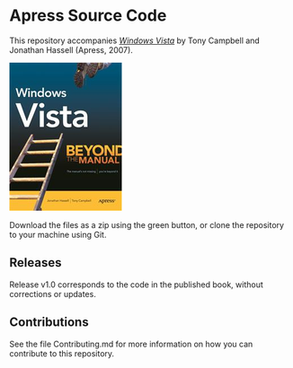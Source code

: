# Apress Source Code

This repository accompanies [*Windows Vista*](http://www.apress.com/9781590597712) by Tony Campbell and Jonathan Hassell (Apress, 2007).

![Cover image](9781590597712.jpg)

Download the files as a zip using the green button, or clone the repository to your machine using Git.

## Releases

Release v1.0 corresponds to the code in the published book, without corrections or updates.

## Contributions

See the file Contributing.md for more information on how you can contribute to this repository.
